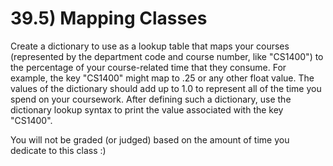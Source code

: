 # 39.5) Mapping Classes

Create a dictionary to use as a lookup table that maps your courses (represented
by the department code and course number, like "CS1400") to the percentage of
your course-related time that they consume. For example, the key "CS1400" might
map to .25 or any other float value. The values of the dictionary should add up
to 1.0 to represent all of the time you spend on your coursework. After defining
such a dictionary, use the dictionary lookup syntax to print the value
associated with the key "CS1400".

You will not be graded (or judged) based on the amount of time you dedicate to
this class :)
